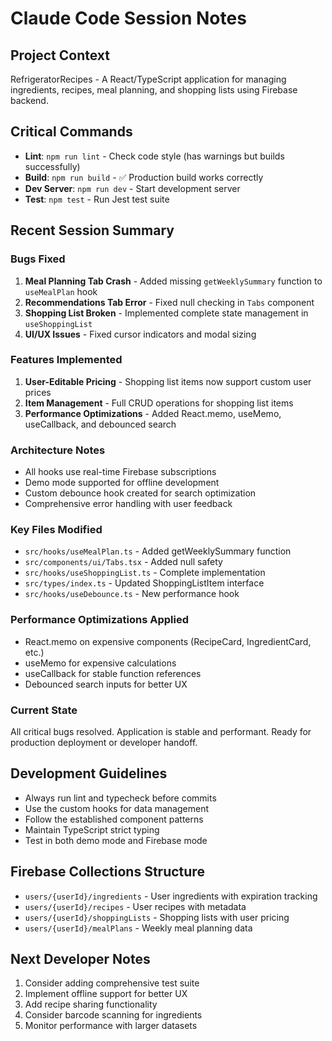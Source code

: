 # Claude Code Session Notes

## Project Context
RefrigeratorRecipes - A React/TypeScript application for managing ingredients, recipes, meal planning, and shopping lists using Firebase backend.

## Critical Commands
- **Lint**: `npm run lint` - Check code style (has warnings but builds successfully)
- **Build**: `npm run build` - ✅ Production build works correctly
- **Dev Server**: `npm run dev` - Start development server
- **Test**: `npm test` - Run Jest test suite

## Recent Session Summary

### Bugs Fixed
1. **Meal Planning Tab Crash** - Added missing `getWeeklySummary` function to `useMealPlan` hook
2. **Recommendations Tab Error** - Fixed null checking in `Tabs` component 
3. **Shopping List Broken** - Implemented complete state management in `useShoppingList`
4. **UI/UX Issues** - Fixed cursor indicators and modal sizing

### Features Implemented
1. **User-Editable Pricing** - Shopping list items now support custom user prices
2. **Item Management** - Full CRUD operations for shopping list items
3. **Performance Optimizations** - Added React.memo, useMemo, useCallback, and debounced search

### Architecture Notes
- All hooks use real-time Firebase subscriptions
- Demo mode supported for offline development
- Custom debounce hook created for search optimization
- Comprehensive error handling with user feedback

### Key Files Modified
- `src/hooks/useMealPlan.ts` - Added getWeeklySummary function
- `src/components/ui/Tabs.tsx` - Added null safety
- `src/hooks/useShoppingList.ts` - Complete implementation
- `src/types/index.ts` - Updated ShoppingListItem interface
- `src/hooks/useDebounce.ts` - New performance hook

### Performance Optimizations Applied
- React.memo on expensive components (RecipeCard, IngredientCard, etc.)
- useMemo for expensive calculations
- useCallback for stable function references  
- Debounced search inputs for better UX

### Current State
All critical bugs resolved. Application is stable and performant. Ready for production deployment or developer handoff.

## Development Guidelines
- Always run lint and typecheck before commits
- Use the custom hooks for data management
- Follow the established component patterns
- Maintain TypeScript strict typing
- Test in both demo mode and Firebase mode

## Firebase Collections Structure
- `users/{userId}/ingredients` - User ingredients with expiration tracking
- `users/{userId}/recipes` - User recipes with metadata
- `users/{userId}/shoppingLists` - Shopping lists with user pricing
- `users/{userId}/mealPlans` - Weekly meal planning data

## Next Developer Notes
1. Consider adding comprehensive test suite
2. Implement offline support for better UX
3. Add recipe sharing functionality
4. Consider barcode scanning for ingredients
5. Monitor performance with larger datasets